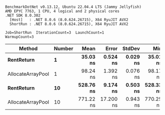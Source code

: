 ```

BenchmarkDotNet v0.13.12, Ubuntu 22.04.4 LTS (Jammy Jellyfish)
AMD EPYC 7763, 1 CPU, 4 logical and 2 physical cores
.NET SDK 8.0.302
  [Host]   : .NET 8.0.6 (8.0.624.26715), X64 RyuJIT AVX2
  ShortRun : .NET 8.0.6 (8.0.624.26715), X64 RyuJIT AVX2

Job=ShortRun  IterationCount=3  LaunchCount=1  
WarmupCount=3  

```
| Method            | Number | Mean      | Error     | StdDev   | Min       | Max       | Allocated |
|------------------ |------- |----------:|----------:|---------:|----------:|----------:|----------:|
| **RentReturn**        | **1**      |  **35.03 ns** |  **0.524 ns** | **0.029 ns** |  **35.01 ns** |  **35.06 ns** |         **-** |
| AllocateArrayPool | 1      |  98.24 ns |  1.392 ns | 0.076 ns |  98.17 ns |  98.32 ns |         - |
| **RentReturn**        | **10**     | **528.76 ns** |  **9.174 ns** | **0.503 ns** | **528.33 ns** | **529.31 ns** |         **-** |
| AllocateArrayPool | 10     | 771.22 ns | 17.200 ns | 0.943 ns | 770.25 ns | 772.13 ns |         - |
